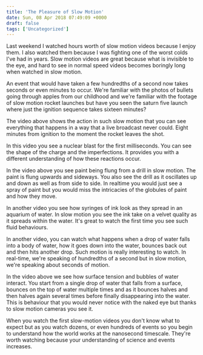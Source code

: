 ```yaml
---
title: 'The Pleasure of Slow Motion'
date: Sun, 08 Apr 2018 07:49:09 +0000
draft: false
tags: ['Uncategorized']
---
```


Last weekend I watched hours worth of slow motion videos because I enjoy them. I also watched them because I was fighting one of the worst colds I've had in years. Slow motion videos are great because what is invisible to the eye, and hard to see in normal speed videos becomes boringly long when watched in slow motion. 

An event that would have taken a few hundredths of a second now takes seconds or even minutes to occur. We're familiar with the photos of bullets going through apples from our childhood and we're familiar with the footage of slow motion rocket launches but have you seen the saturn five launch where just the ignition sequence takes sixteen minutes? 

The video above shows the action in such slow motion that you can see everything that happens in a way that a live broadcast never could. Eight minutes from ignition to the moment the rocket leaves the shot. 

In this video you see a nuclear blast for the first milliseconds. You can see the shape of the charge and the imperfections. It provides you with a different understanding of how these reactions occur. 

In the video above you see paint being flung from a drill in slow motion. The paint is flung upwards and sideways. You also see the drill as it oscillates up and down as well as from side to side. In realtime you would just see a spray of paint but you would miss the intricacies of the globules of paint and how they move.  

In another video you see how syringes of ink look as they spread in an aquarium of water. In slow motion you see the ink take on a velvet quality as it spreads within the water. It's great to watch the first time you see such fluid behaviours. 

In another video, you can watch what happens when a drop of water falls into a body of water, how it goes down into the water, bounces back out and then hits another drop. Such motion is really interesting to watch. In real-time, we're speaking of hundredths of a second but in slow motion, we're speaking about seconds of motion.

In the video above we see how surface tension and bubbles of water interact. You start from a single drop of water that falls from a surface, bounces on the top of water multiple times and as it bounces halves and then halves again several times before finally disappearing into the water. This is behaviour that you would never notice with the naked eye but thanks to slow motion cameras you see it. 

When you watch the first slow-motion videos you don't know what to expect but as you watch dozens, or even hundreds of events so you begin to understand how the world works at the nanosecond timescale. They're worth watching because your understanding of science and events increases.